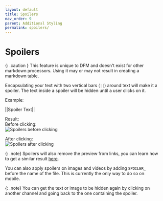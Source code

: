 ```yaml
---
layout: default
title: Spoilers
nav_order: 9
parent: Additional Styling
permalink: spoilers/
---
```


# Spoilers
{: .caution }
This feature is unique to DFM and doesn't exist for other markdown processors. Using it may or may not result in creating a markdown table.

Encapsulating your text with two vertical bars (`||`) around text will make it a spoiler. The text inside a spoiler will be hidden until a user clicks on it.

Example:

\|\|Spoiler Text\|\|

Result:  
Before clicking:  
![Spoilers before clicking](/discord/assets/spoiler-pre-click.png)

After clicking:  
![Spoilers after clicking](/discord/assets/spoiler-after-click.png)

{: .note}
Spoilers will also remove the preview from links, you can learn how to get a similar result [here](/discord/remove-embeds).

You can also apply spoilers on images and videos by adding `SPOILER_` before the name of the file. This is currently the only way to do so on mobile.

{: .note}
You can get the text or image to be hidden again by clicking on another channel and going back to the one containing the spoiler.